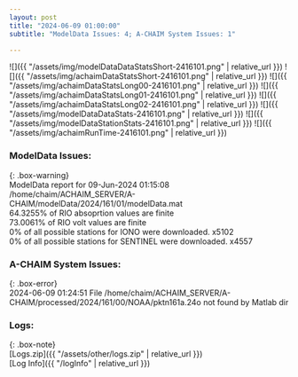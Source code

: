```yaml
---
layout: post
title: "2024-06-09 01:00:00"
subtitle: "ModelData Issues: 4; A-CHAIM System Issues: 1"

---
```


![]({{ "/assets/img/modelDataDataStatsShort-2416101.png" | relative_url }})
![]({{ "/assets/img/achaimDataStatsShort-2416101.png" | relative_url }})
![]({{ "/assets/img/achaimDataStatsLong00-2416101.png" | relative_url }})
![]({{ "/assets/img/achaimDataStatsLong01-2416101.png" | relative_url }})
![]({{ "/assets/img/achaimDataStatsLong02-2416101.png" | relative_url }})
![]({{ "/assets/img/modelDataDataStats-2416101.png" | relative_url }})
![]({{ "/assets/img/modelDataStationStats-2416101.png" | relative_url }})
![]({{ "/assets/img/achaimRunTime-2416101.png" | relative_url }})


### ModelData Issues:  
  
{: .box-warning}  
 ModelData report for 09-Jun-2024 01:15:08   
 /home/chaim/ACHAIM_SERVER/A-CHAIM/modelData/2024/161/01/modelData.mat   
 64.3255% of RIO absoprtion values are finite   
 73.0061% of RIO volt values are finite   
 0% of all possible stations for IONO were downloaded. x5102   
 0% of all possible stations for SENTINEL were downloaded. x4557   
  
### A-CHAIM System Issues:  
  
{: .box-error}  
2024-06-09 01:24:51 File /home/chaim/ACHAIM_SERVER/A-CHAIM/processed/2024/161/00/NOAA/pktn161a.24o not found by Matlab dir  

### Logs:  
  
{: .box-note}  
[Logs.zip]({{ "/assets/other/logs.zip" | relative_url }})  
[Log Info]({{ "/logInfo" | relative_url }})  
